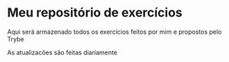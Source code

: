# Meu repositório de exercícios

Aqui será armazenado todos os exercícios feitos por mim e propostos pelo Trybe

As atualizacões são feitas diariamente
